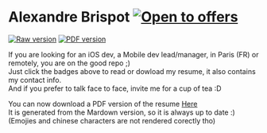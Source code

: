 # Alexandre Brispot [![Open to offers](https://img.shields.io/badge/Open%20to%20offers-Yes-1abc9c.svg)](#)

[![Raw version](https://img.shields.io/badge/Raw%20version-Read-FF6B6B.svg)](resume.md)
[![PDF version](https://img.shields.io/badge/PDF%20version-Download-A09BE7.svg)](https://github.com/Kireyin/Resume/raw/main/resume.pdf)

If you are looking for an iOS dev, a Mobile dev lead/manager, in Paris (FR) or remotely, you are on the good repo ;)</br>
Just click the badges above to read or dowload my resume, it also contains my contact info.</br>
And if you prefer to talk face to face, invite me for a cup of tea :D

You can now download a PDF version of the resume [Here](https://github.com/Kireyin/Resume/raw/master/resume/resume.pdf)</br>
It is generated from the Mardown version, so it is always up to date :) (Emojies and chinese characters are not rendered corectly tho)
